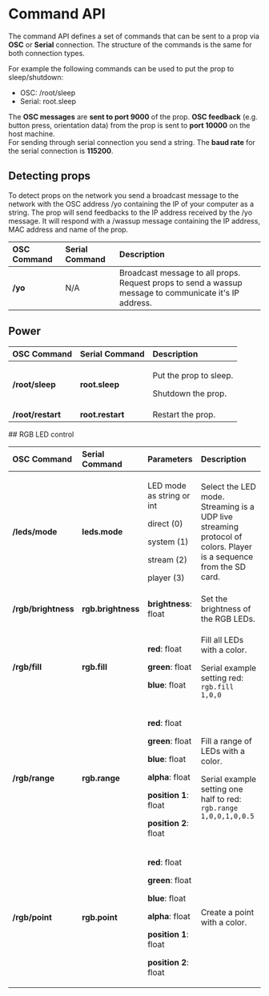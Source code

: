 # Command API

The command API defines a set of commands that can be sent to a prop via **OSC** or **Serial** connection. The structure of the commands is the same for both connection types.

For example the following commands can be used to put the prop to sleep/shutdown:

* OSC: /root/sleep 
* Serial: root.sleep 

The **OSC messages** are **sent to port 9000** of the prop. **OSC feedback** \(e.g. button press, orientation data\) from the prop is sent to **port 10000** on the host machine.  
For sending through serial connection you send a string. The **baud rate** for the serial connection is **115200**.

## Detecting props

To detect props on the network you send a broadcast message to the network with the OSC address /yo containing the IP of your computer as a string. The prop will send feedbacks to the IP address received by the /yo message. It will respond with a /wassup message containing the IP address, MAC address and name of the prop. 

| OSC Command | Serial Command | Description |
| :--- | :--- | :--- |
| **/yo**  | N/A | Broadcast message to all props. Request props to send a wassup message to communicate it's IP address. |

## Power

<table>
  <thead>
    <tr>
      <th style="text-align:left">OSC Command</th>
      <th style="text-align:left">Serial Command</th>
      <th style="text-align:left">Description</th>
    </tr>
  </thead>
  <tbody>
    <tr>
      <td style="text-align:left"><b>/root/sleep</b>
      </td>
      <td style="text-align:left"><b>root.sleep</b>
      </td>
      <td style="text-align:left">
        <p>Put the prop to sleep.</p>
        <p>Shutdown the prop.</p>
      </td>
    </tr>
    <tr>
      <td style="text-align:left"><b>/root/restart</b>
      </td>
      <td style="text-align:left"><b>root.restart</b>
      </td>
      <td style="text-align:left">Restart the prop.</td>
    </tr>
  </tbody>
</table>## RGB LED control

<table>
  <thead>
    <tr>
      <th style="text-align:left">OSC Command</th>
      <th style="text-align:left">Serial Command</th>
      <th style="text-align:left">Parameters</th>
      <th style="text-align:left">Description</th>
    </tr>
  </thead>
  <tbody>
    <tr>
      <td style="text-align:left"><b>/leds/mode</b>
      </td>
      <td style="text-align:left"><b>leds.mode</b>
      </td>
      <td style="text-align:left">
        <p>LED mode as string or int</p>
        <p>direct (0)</p>
        <p>system (1)</p>
        <p>stream (2)</p>
        <p>player (3)</p>
      </td>
      <td style="text-align:left">Select the LED mode. Streaming is a UDP live streaming protocol of colors.
        Player is a sequence from the SD card.</td>
    </tr>
    <tr>
      <td style="text-align:left"><b>/rgb/brightness</b>
      </td>
      <td style="text-align:left"><b>rgb.brightness</b>
      </td>
      <td style="text-align:left"><b>brightness</b>: float</td>
      <td style="text-align:left">Set the brightness of the RGB LEDs.</td>
    </tr>
    <tr>
      <td style="text-align:left"><b>/rgb/fill</b>
      </td>
      <td style="text-align:left"><b>rgb.fill</b>
      </td>
      <td style="text-align:left">
        <p><b>red</b>: float</p>
        <p><b>green</b>: float</p>
        <p><b>blue</b>: float</p>
      </td>
      <td style="text-align:left">
        <p>Fill all LEDs with a color.</p>
        <p>Serial example setting red:
          <br /><code>rgb.fill 1,0,0</code>
        </p>
      </td>
    </tr>
    <tr>
      <td style="text-align:left"><b>/rgb/range</b>
      </td>
      <td style="text-align:left"><b>rgb.range</b>
      </td>
      <td style="text-align:left">
        <p><b>red</b>: float</p>
        <p><b>green</b>: float</p>
        <p><b>blue</b>: float</p>
        <p><b>alpha</b>: float</p>
        <p><b>position 1</b>: float</p>
        <p><b>position 2</b>: float</p>
      </td>
      <td style="text-align:left">
        <p>Fill a range of LEDs with a color.</p>
        <p>Serial example setting one half to red:
          <br /><code>rgb.range 1,0,0,1,0,0.5</code>
        </p>
      </td>
    </tr>
    <tr>
      <td style="text-align:left"><b>/rgb/point</b>
      </td>
      <td style="text-align:left"><b>rgb.point</b>
      </td>
      <td style="text-align:left">
        <p><b>red</b>: float</p>
        <p><b>green</b>: float</p>
        <p><b>blue</b>: float</p>
        <p><b>alpha</b>: float</p>
        <p><b>position 1</b>: float</p>
        <p><b>position 2</b>: float</p>
      </td>
      <td style="text-align:left">Create a point with a color.</td>
    </tr>
  </tbody>
</table>

